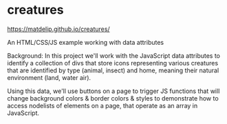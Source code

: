 # creatures
https://matdelip.github.io/creatures/

An HTML/CSS/JS example working with data attributes

Background: In this project we'll work with the JavaScript data attributes to identify a collection of divs that store icons representing various creatures that are identified by type (animal, insect) and home, meaning their natural environment (land, water air). 

Using this data, we'll use buttons on a page to trigger JS functions that will change background colors & border colors & styles to demonstrate how to access nodelists of elements on a page, that operate as an array in JavaScript.
